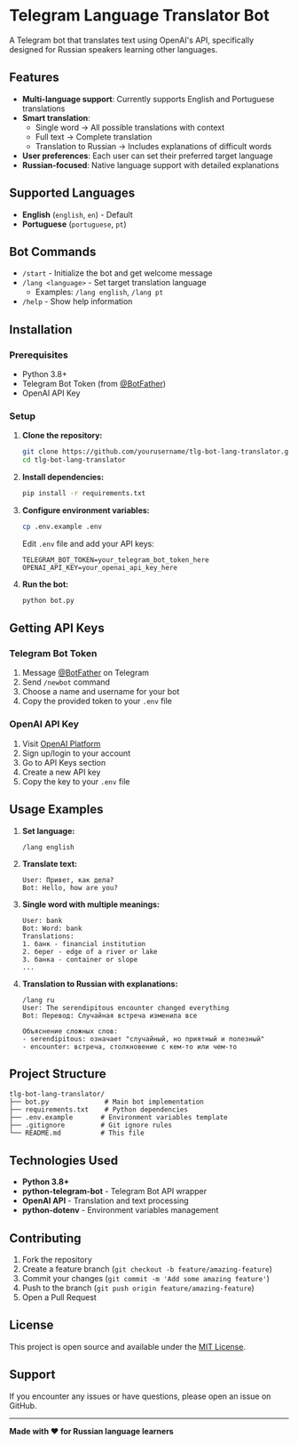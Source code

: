 # Telegram Language Translator Bot

A Telegram bot that translates text using OpenAI's API, specifically designed for Russian speakers learning other languages.

## Features

- **Multi-language support**: Currently supports English and Portuguese translations
- **Smart translation**:
  - Single word → All possible translations with context
  - Full text → Complete translation
  - Translation to Russian → Includes explanations of difficult words
- **User preferences**: Each user can set their preferred target language
- **Russian-focused**: Native language support with detailed explanations

## Supported Languages

- **English** (`english`, `en`) - Default
- **Portuguese** (`portuguese`, `pt`)

## Bot Commands

- `/start` - Initialize the bot and get welcome message
- `/lang <language>` - Set target translation language
  - Examples: `/lang english`, `/lang pt`
- `/help` - Show help information

## Installation

### Prerequisites

- Python 3.8+
- Telegram Bot Token (from [@BotFather](https://t.me/BotFather))
- OpenAI API Key

### Setup

1. **Clone the repository:**
   ```bash
   git clone https://github.com/yourusername/tlg-bot-lang-translator.git
   cd tlg-bot-lang-translator
   ```

2. **Install dependencies:**
   ```bash
   pip install -r requirements.txt
   ```

3. **Configure environment variables:**
   ```bash
   cp .env.example .env
   ```
   
   Edit `.env` file and add your API keys:
   ```
   TELEGRAM_BOT_TOKEN=your_telegram_bot_token_here
   OPENAI_API_KEY=your_openai_api_key_here
   ```

4. **Run the bot:**
   ```bash
   python bot.py
   ```

## Getting API Keys

### Telegram Bot Token

1. Message [@BotFather](https://t.me/BotFather) on Telegram
2. Send `/newbot` command
3. Choose a name and username for your bot
4. Copy the provided token to your `.env` file

### OpenAI API Key

1. Visit [OpenAI Platform](https://platform.openai.com/)
2. Sign up/login to your account
3. Go to API Keys section
4. Create a new API key
5. Copy the key to your `.env` file

## Usage Examples

1. **Set language:**
   ```
   /lang english
   ```

2. **Translate text:**
   ```
   User: Привет, как дела?
   Bot: Hello, how are you?
   ```

3. **Single word with multiple meanings:**
   ```
   User: bank
   Bot: Word: bank
   Translations:
   1. банк - financial institution
   2. берег - edge of a river or lake
   3. банка - container or slope
   ...
   ```

4. **Translation to Russian with explanations:**
   ```
   /lang ru
   User: The serendipitous encounter changed everything
   Bot: Перевод: Случайная встреча изменила все
   
   Объяснение сложных слов:
   - serendipitous: означает "случайный, но приятный и полезный"
   - encounter: встреча, столкновение с кем-то или чем-то
   ```

## Project Structure

```
tlg-bot-lang-translator/
├── bot.py              # Main bot implementation
├── requirements.txt    # Python dependencies
├── .env.example       # Environment variables template
├── .gitignore         # Git ignore rules
└── README.md          # This file
```

## Technologies Used

- **Python 3.8+**
- **python-telegram-bot** - Telegram Bot API wrapper
- **OpenAI API** - Translation and text processing
- **python-dotenv** - Environment variables management

## Contributing

1. Fork the repository
2. Create a feature branch (`git checkout -b feature/amazing-feature`)
3. Commit your changes (`git commit -m 'Add some amazing feature'`)
4. Push to the branch (`git push origin feature/amazing-feature`)
5. Open a Pull Request

## License

This project is open source and available under the [MIT License](LICENSE).

## Support

If you encounter any issues or have questions, please open an issue on GitHub.

---

**Made with ❤️ for Russian language learners**